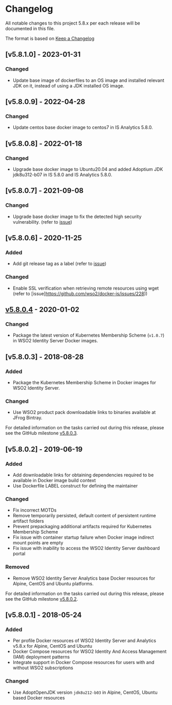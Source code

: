 # Changelog
All notable changes to this project 5.8.x per each release will be documented in this file.

The format is based on [Keep a Changelog](https://keepachangelog.com/en/1.0.0/)

## [v5.8.1.0] - 2023-01-31

### Changed
- Update base image of dockerfiles to an OS image and installed relevant JDK on it, instead of using a JDK installed OS image.

## [v5.8.0.9] - 2022-04-28

### Changed
- Update centos base docker image to centos7 in IS Analytics 5.8.0.

## [v5.8.0.8] - 2022-01-18

### Changed
- Upgrade base docker image to Ubuntu20.04 and added Adoptium JDK jdk8u312-b07 in IS 5.8.0 and IS Analytics 5.8.0.

## [v5.8.0.7] - 2021-09-08

### Changed
- Upgrade base docker image to fix the detected high security vulnerability. (refer to [issue](https://github.com/wso2/docker-is/issues/304))

## [v5.8.0.6] - 2020-11-25

### Added
- Add git release tag as a label (refer to [issue](https://github.com/wso2/docker-is/issues/227))

### Changed
- Enable SSL verification when retrieving remote resources using wget (refer to [issue]https://github.com/wso2/docker-is/issues/228))

## [v5.8.0.4] - 2020-01-02

### Changed
- Package the latest version of Kubernetes Membership Scheme (`v1.0.7`) in WSO2 Identity Server Docker images.

## [v5.8.0.3] - 2018-08-28

### Added
- Package the Kubernetes Membership Scheme in Docker images for WSO2 Identity Server.

### Changed
- Use WSO2 product pack downloadable links to binaries available at JFrog Bintray.

For detailed information on the tasks carried out during this release, please see the GitHub milestone
[v5.8.0.3](https://github.com/wso2/docker-is/milestone/6).

## [v5.8.0.2] - 2019-06-19

### Added
- Add downloadable links for obtaining dependencies required to be available in Docker image build context
- Use Dockerfile LABEL construct for defining the maintainer

### Changed
- Fix incorrect MOTDs
- Remove temporarily persisted, default content of persistent runtime artifact folders
- Prevent prepackaging additional artifacts required for Kubernetes Membership Scheme
- Fix issue with container startup failure when Docker image indirect mount points are empty
- Fix issue with inability to access the WSO2 Identity Server dashboard portal

### Removed
- Remove WSO2 Identity Server Analytics base Docker resources for Alpine, CentOS and Ubuntu platforms.

For detailed information on the tasks carried out during this release, please see the GitHub milestone
[v5.8.0.2](https://github.com/wso2/docker-is/milestone/5).

## [v5.8.0.1] - 2018-05-24

### Added
- Per profile Docker resources of WSO2 Identity Server and Analytics v5.8.x for Alpine, CentOS and Ubuntu
- Docker Compose resources for WSO2 Identity And Access Management (IAM) deployment patterns
- Integrate support in Docker Compose resources for users with and without WSO2 subscriptions

### Changed
- Use AdoptOpenJDK version `jdk8u212-b03` in Alpine, CentOS, Ubuntu based Docker resources

[v5.8.0.4]: https://github.com/wso2/docker-is/compare/v5.8.0.3...v5.8.0.4
[v5.8.0.5]: https://github.com/wso2/docker-is/compare/v5.8.0.4...v5.8.0.5
